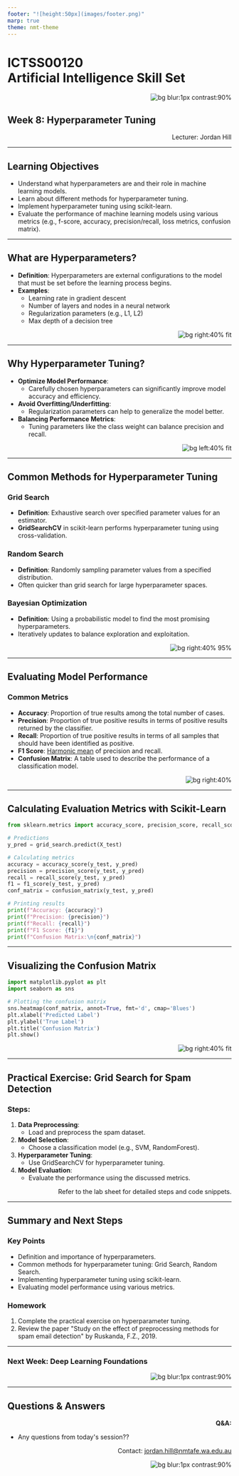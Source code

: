```yaml
---
footer: "![height:50px](images/footer.png)"
marp: true
theme: nmt-theme
---
```


<!-- _class: lead -->
# ICTSS00120 <br> Artificial Intelligence Skill Set
![bg blur:1px contrast:90%](images/ai-gaze.jpg)

## Week 8: Hyperparameter Tuning

Lecturer: Jordan Hill

<style scoped>
p {
  text-align: right;
}
</style>

---

## Learning Objectives

- Understand what hyperparameters are and their role in machine learning models.
- Learn about different methods for hyperparameter tuning.
- Implement hyperparameter tuning using scikit-learn.
- Evaluate the performance of machine learning models using various metrics (e.g., f-score, accuracy, precision/recall, loss metrics, confusion matrix).

---

## What are Hyperparameters?

- **Definition**: Hyperparameters are external configurations to the model that must be set before the learning process begins.
- **Examples**: 
  - Learning rate in gradient descent
  - Number of layers and nodes in a neural network
  - Regularization parameters (e.g., L1, L2)
  - Max depth of a decision tree

![bg right:40% fit](https://upload.wikimedia.org/wikipedia/commons/b/b6/Hyperparameter_Optimization_using_Grid_Search.svg)

---

## Why Hyperparameter Tuning?

- **Optimize Model Performance**:
  - Carefully chosen hyperparameters can significantly improve model accuracy and efficiency.
- **Avoid Overfitting/Underfitting**:
  - Regularization parameters can help to generalize the model better.
- **Balancing Performance Metrics**:
  - Tuning parameters like the class weight can balance precision and recall.

![bg left:40% fit](https://bradleyboehmke.github.io/HOML/10-gradient-boosting_files/figure-html/gradient-descent-fig-1.png)

---

## Common Methods for Hyperparameter Tuning

### Grid Search
- **Definition**: Exhaustive search over specified parameter values for an estimator.
- **GridSearchCV** in scikit-learn performs hyperparameter tuning using cross-validation.

### Random Search
- **Definition**: Randomly sampling parameter values from a specified distribution.
- Often quicker than grid search for large hyperparameter spaces.

### Bayesian Optimization
- **Definition**: Using a probabilistic model to find the most promising hyperparameters.
- Iteratively updates to balance exploration and exploitation.

![bg right:40% 95%](https://miro.medium.com/v2/resize:fit:1400/1*o2rMCJKUcpqRBFfHZ3Jkfg.png)

---

## Evaluating Model Performance

### Common Metrics
- **Accuracy**: Proportion of true results among the total number of cases.
- **Precision**: Proportion of true positive results in terms of positive results returned by the classifier.
- **Recall**: Proportion of true positive results in terms of all samples that should have been identified as positive.
- **F1 Score**: [Harmonic mean](https://en.wikipedia.org/wiki/Harmonic_mean) of precision and recall.
- **Confusion Matrix**: A table used to describe the performance of a classification model.

![bg right:40%](images/evaluation_metrics.jpg)

---

## Calculating Evaluation Metrics with Scikit-Learn

```python
from sklearn.metrics import accuracy_score, precision_score, recall_score, f1_score, confusion_matrix

# Predictions
y_pred = grid_search.predict(X_test)

# Calculating metrics
accuracy = accuracy_score(y_test, y_pred)
precision = precision_score(y_test, y_pred)
recall = recall_score(y_test, y_pred)
f1 = f1_score(y_test, y_pred)
conf_matrix = confusion_matrix(y_test, y_pred)

# Printing results
print(f"Accuracy: {accuracy}")
print(f"Precision: {precision}")
print(f"Recall: {recall}")
print(f"F1 Score: {f1}")
print(f"Confusion Matrix:\n{conf_matrix}")
```

---

## Visualizing the Confusion Matrix

```python
import matplotlib.pyplot as plt
import seaborn as sns

# Plotting the confusion matrix
sns.heatmap(conf_matrix, annot=True, fmt='d', cmap='Blues')
plt.xlabel('Predicted Label')
plt.ylabel('True Label')
plt.title('Confusion Matrix')
plt.show()
```

![bg right:40% fit](images/confusion_matrix.png)

---

## Practical Exercise: Grid Search for Spam Detection

### Steps:
1. **Data Preprocessing**:
   - Load and preprocess the spam dataset.
2. **Model Selection**:
   - Choose a classification model (e.g., SVM, RandomForest).
3. **Hyperparameter Tuning**:
   - Use GridSearchCV for hyperparameter tuning.
4. **Model Evaluation**:
   - Evaluate the performance using the discussed metrics.

Refer to the lab sheet for detailed steps and code snippets.

---

## Summary and Next Steps

### Key Points
- Definition and importance of hyperparameters.
- Common methods for hyperparameter tuning: Grid Search, Random Search.
- Implementing hyperparameter tuning using scikit-learn.
- Evaluating model performance using various metrics.

### Homework
1. Complete the practical exercise on hyperparameter tuning.
2. Review the paper "Study on the effect of preprocessing methods for spam email detection" by Ruskanda, F.Z., 2019.

---

### Next Week: Deep Learning Foundations

![bg blur:1px contrast:90%](images/ai-gaze.jpg)

---

## Questions & Answers
**Q&A:**
- Any questions from today's session??

Contact: jordan.hill@nmtafe.wa.edu.au

![bg blur:1px contrast:90%](images/ai-gaze.jpg)
